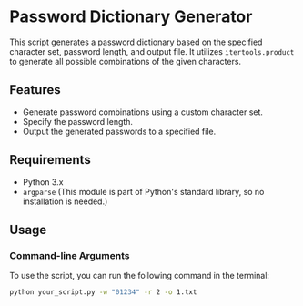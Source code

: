 # Password Dictionary Generator

This script generates a password dictionary based on the specified character set, password length, and output file. It utilizes `itertools.product` to generate all possible combinations of the given characters.

## Features

- Generate password combinations using a custom character set.
- Specify the password length.
- Output the generated passwords to a specified file.

## Requirements

- Python 3.x
- `argparse` (This module is part of Python's standard library, so no installation is needed.)

## Usage

### Command-line Arguments

To use the script, you can run the following command in the terminal:

```bash
python your_script.py -w "01234" -r 2 -o 1.txt
```

